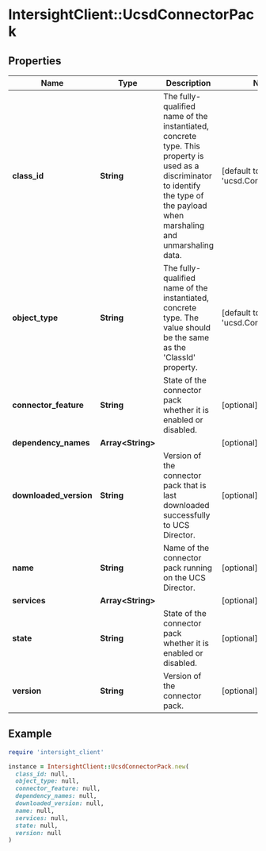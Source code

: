 # IntersightClient::UcsdConnectorPack

## Properties

| Name | Type | Description | Notes |
| ---- | ---- | ----------- | ----- |
| **class_id** | **String** | The fully-qualified name of the instantiated, concrete type. This property is used as a discriminator to identify the type of the payload when marshaling and unmarshaling data. | [default to &#39;ucsd.ConnectorPack&#39;] |
| **object_type** | **String** | The fully-qualified name of the instantiated, concrete type. The value should be the same as the &#39;ClassId&#39; property. | [default to &#39;ucsd.ConnectorPack&#39;] |
| **connector_feature** | **String** | State of the connector pack whether it is enabled or disabled. | [optional][readonly] |
| **dependency_names** | **Array&lt;String&gt;** |  | [optional] |
| **downloaded_version** | **String** | Version of the connector pack that is last downloaded successfully to UCS Director. | [optional][readonly] |
| **name** | **String** | Name of the connector pack running on the UCS Director. | [optional][readonly] |
| **services** | **Array&lt;String&gt;** |  | [optional] |
| **state** | **String** | State of the connector pack whether it is enabled or disabled. | [optional][readonly] |
| **version** | **String** | Version of the connector pack. | [optional][readonly] |

## Example

```ruby
require 'intersight_client'

instance = IntersightClient::UcsdConnectorPack.new(
  class_id: null,
  object_type: null,
  connector_feature: null,
  dependency_names: null,
  downloaded_version: null,
  name: null,
  services: null,
  state: null,
  version: null
)
```


